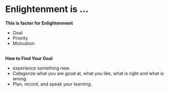# Enlightenment is ...

**This is factor for Enlightenment**
- Goal
- Priority
- Motivation
<br/><br/>

**How to Find Your Goal**
- experience something new.
- Categorize what you are good at, what you like, what is right and what is wrong.
- Plan, record, and speak your learning.
<br/><br/>

